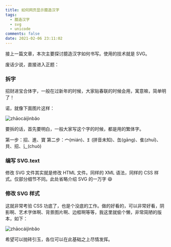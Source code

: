 ```yaml
---
title: 如何网页显示臆造汉字
tags:
  - 臆造汉字
  - svg
  - unicode
comments: false
date: 2021-02-06 23:11:02
---
```


接上一篇文章，本次主要探讨臆造汉字如何书写。使用的技术就是 SVG。

废话少说，直接进入正题：

### 拆字

招财进宝合体字，一般在过新年的时候，大家贴春联的时候会用，寓意嘛，简单明了！

诺，就像下面图片这样：

![zhāocáijìnbăo](/images/zhaocaijinbao/zcjb.jpg)

要拆的话，首先要明白，一般大家写这个字的时候，都是用的繁体字。

第一步：招、進、寶
第二步：宀(mián)、𤣩(拼音未知)、缶(gāng)、隹(zhuī)、貝、招、辶(chuò)

### 编写 SVG.text 

修改 SVG 文件其实就是修改 HTML 文件。同样的 XML 语法，同样的 CSS 样式。仅部分细节不同。此处省略介绍 SVG 的一万字 😄

### 修改 SVG 样式

这就非常考验 CSS 功底了，也是个没底的工作。做的好看的，可以非常好看，阴影啊、艺术字体啊、背景图片啊、边框啊等等，我这里就偷个懒，非常简陋的版本，如下：

![zhāocáijìnbăo](/images/zhaocaijinbao/zcjb.svg)

希望可以抛砖引玉，各位可以在此基础之上尽情发挥。
